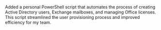 Added a personal PowerShell script that automates the process of creating Active Directory users, Exchange mailboxes, and managing Office licenses. This script streamlined the user provisioning process and improved efficiency for my team.
